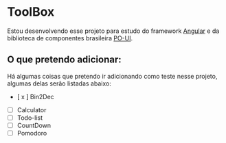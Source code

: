 # ToolBox

Estou desenvolvendo esse projeto para estudo do framework [Angular](https://angular.io/) e da biblioteca de componentes brasileira [PO-UI](https://po-ui.io/).

## O que pretendo adicionar:

Há algumas coisas que pretendo ir adicionando como teste nesse projeto, algumas delas serão listadas abaixo:

- [ x ] Bin2Dec
- [ ] Calculator
- [ ] Todo-list
- [ ] CountDown
- [ ] Pomodoro
